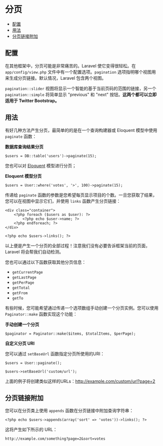 # 分页

- [配置](#configuration)
- [用法](#usage)
- [分页链接附加](#appending-to-pagination-links)

<a name="configuration"></a>
## 配置

在其他框架中，分页可能是非常痛苦的。Laravel 使它变得很轻松。在 `app/config/view.php` 文件中有一个配置选项。`pagination` 选项指明哪个视图用来生成分页链接。默认情况，Laravel 包含两个视图。

`pagination::slider` 视图将显示一个智能的基于当前页码的范围的链接，另一个 `pagination::simple` 将简单显示 "previous" 和 "next" 按钮。**这两个都可以立即适用于 Twitter Bootstrap。**

<a name="usage"></a>
## 用法

有好几种方法产生分页，最简单的的是在一个查询构建器或 Eloquent 模型中使用 `paginate` 函数：

**数据库查询结果分页**

	$users = DB::table('users')->paginate(15);

您也可以对 [Eloquent](/docs/eloquent) 模型进行分页；

**Eloquent 模型分页**

	$users = User::where('votes', '>', 100)->paginate(15);

传递给 `paginate` 函数的参数是您希望每页显示项目的个数。一旦您获取了结果，您可以在视图中显示它们，并使用 `links` 函数产生分页链接：

	<div class="container">
		<?php foreach ($users as $user): ?>
			<?php echo $user->name; ?>
		<?php endforeach; ?>
	</div>

	<?php echo $users->links(); ?>

以上便是产生一个分页的全部过程！注意我们没有必要告诉框架当前的页面，Laravel 将会帮我们自动检测。

您也可以通过以下函数获取其他分页信息：

- `getCurrentPage`
- `getLastPage`
- `getPerPage`
- `getTotal`
- `getFrom`
- `getTo`

有些时候，您可能希望通过传递一个选项数组手动创建一个分页实例。您可以使用 `Paginator::make` 函数实现这个功能：

**手动创建一个分页**

	$paginator = Paginator::make($items, $totalItems, $perPage);

**自定义分页 URI**

您可以通过 `setBaseUrl` 函数指定分页所使用的URI：

	$users = User::paginate();

	$users->setBaseUrl('custom/url');

上面的例子将创建类似这样的URLs：http://example.com/custom/url?page=2

<a name="appending-to-pagination-links"></a>
## 分页链接附加

您可以在分页类上使用 `appends` 函数在分页链接中附加查询字符串：

	<?php echo $users->appends(array('sort' => 'votes'))->links(); ?>

这将产生如下所示的 URL：

	http://example.com/something?page=2&sort=votes